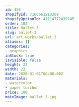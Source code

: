 ```yaml
---
id: 456
shopifyId: 7160661213289
shopifyOptionId: 41114772439145
order: 102
title: Ballet 3
slug: ballet-3
url: art-works/ballet-3
aliases: []
categories:
- graphics
inStock: true
isVisible: false
height: 22
width: 22
date: 2020-01-01T00:00:00Z
materials:
- watercolor
- paper torchon
price: 100
mainImage: ballet_3.jpg
---
```

